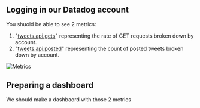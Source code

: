 ## Logging in our Datadog account

You shuold be able to see 2 metrics:

1. "[tweets.api.gets](https://app.datadoghq.com/metric/explorer_to_notebook?requestString=avg:tweets.api.gets{*}&group=&size=m&live=true&start=1628001845686&range=3600000)" representing the rate of GET requests broken down by account.
1. "[tweets.api.posted](https://app.datadoghq.com/metric/explorer_to_notebook?requestString=avg:tweets.api.posted{*}&group=&size=m&live=true&start=1628001845686&range=3600000)" representing the count of posted tweets broken down by account.

![Metrics](https://p-qkfgo2.t2.n0.cdn.getcloudapp.com/items/Wnu0zK90/f815420a-33a3-4c66-a0da-927f684c1e17.png?v=8b32a354848b98f3dc3a63e0d6149517)

## Preparing a dashboard

We should make a dashbaord with those 2 metrics
